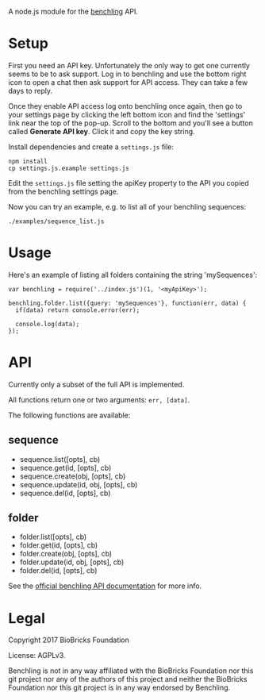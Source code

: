 
A node.js module for the [benchling](https://benchling.com/) API.

# Setup

First you need an API key. Unfortunately the only way to get one currently seems to be to ask support. Log in to benchling and use the bottom right icon to open a chat then ask support for API access. They can take a few days to reply. 

Once they enable API access log onto benchling once again, then go to your settings page by clicking the left bottom icon and find the 'settings' link near the top of the pop-up. Scroll to the bottom and you'll see a button called __Generate API key__. Click it and copy the key string.

Install dependencies and create a `settings.js` file:

```
npm install
cp settings.js.example settings.js
```

Edit the `settings.js` file setting the apiKey property to the API you copied from the benchling settings page.

Now you can try an example, e.g. to list all of your benchling sequences:

```
./examples/sequence_list.js
```

# Usage

Here's an example of listing all folders containing the string 'mySequences':

```
var benchling = require('../index.js')(1, '<myApiKey>');

benchling.folder.list({query: 'mySequences'}, function(err, data) {
  if(data) return console.error(err);

  console.log(data);
});
```

# API 

Currently only a subset of the full API is implemented.

All functions return one or two arguments: `err, [data]`.

The following functions are available:

## sequence

* sequence.list([opts], cb)
* sequence.get(id, [opts], cb)
* sequence.create(obj, [opts], cb)
* sequence.update(id, obj, [opts], cb)
* sequence.del(id, [opts], cb)

## folder

* folder.list([opts], cb)
* folder.get(id, [opts], cb)
* folder.create(obj, [opts], cb)
* folder.update(id, obj, [opts], cb)
* folder.del(id, [opts], cb)

See the [official benchling API documentation](https://api.benchling.com/docs/) for more info.


# Legal

Copyright 2017 BioBricks Foundation

License: AGPLv3.

Benchling is not in any way affiliated with the BioBricks Foundation nor this git project nor any of the authors of this project and neither the BioBricks Foundation nor this git project is in any way endorsed by Benchling.
